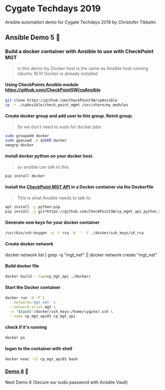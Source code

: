 # Cygate Techdays 2019
Ansible automation demo for Cygate Techdays 2019 by Christofer Tibbelin

## Ansible Demo 5 :whale:

### Build a docker container with Ansible to use with CheckPoint MGT

> in this demo my Docker host is the same as Ansible host running Ubuntu 18.10
> Docker is already installed

#### Using CheckPoints Ansible module https://github.com/CheckPointSW/cpAnsible
```sh
git clone https://github.com/CheckPointSW/cpAnsible
cp -r ./cpAnsible/check_point_mgmt /usr/share/my_modules
```

#### Create docker group and add user to this group. ReInit group.
> So we don't need to sudo for docker jobs
```sh
sudo groupadd docker
sudo gpasswd -a $USER docker
newgrp docker
```

#### install docker python on your docker host.
> so ansible can talk to this.
```sh
pip install docker
```

#### install the [CheckPoint MGT API](https://github.com/CheckPointSW/cp_mgmt_api_python_sdk) in a Docker container via the Dockerfile
> This is what Ansible needs to talk to.
```sh
apt install -y python-pip
pip install -y git+https://github.com/CheckPointSW/cp_mgmt_api_python_sdk
```

#### Generate new keys for your docker container
```sh
/usr/bin/ssh-keygen -q -t rsa -N '' -f ./docker/ssh_keys/id_rsa
```

#### Create docker network
docker network list | grep -q "mgt_net" || docker network create "mgt_net"

#### Build docker file
```sh
docker build --tag=cp_mgt_api ./docker/
```

#### Start the Docker container
```sh
docker run -d -P \
  --network='mgt_net' \
  --network-alias mgt \
  -v "$(pwd)"/docker/ssh_keys:/home/cygate/.ssh \
  --name cp_mgt_api01 cp_mgt_api
```

#### check if it's running
```sh
docker ps
```

#### logon to the container with shell
```sh
docker exec -it cp_mgt_api01 bash
```

### [Demo 6](../demo6/) :dog:
Next Demo 6 (Secure our sudo password with Ansible Vault)
